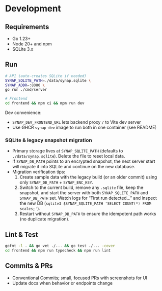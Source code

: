 # Development

## Requirements
- Go 1.23+
- Node 20+ and npm
- SQLite 3.x

## Run

```bash
# API (auto-creates SQLite if needed)
SYNAP_SQLITE_PATH=./data/synap.sqlite \
SYNAP_ADDR=:8080 \
go run ./cmd/server

# Frontend
cd frontend && npm ci && npm run dev
```

Dev convenience:
- `SYNAP_DEV_FRONTEND_URL` lets backend proxy `/` to Vite dev server
- Use GHCR `synap-dev` image to run both in one container (see README)

### SQLite & legacy snapshot migration

- Primary storage lives at `SYNAP_SQLITE_PATH` (defaults to `./data/synap.sqlite`). Delete the file to reset local data.
- If `SYNAP_DB_PATH` points to an encrypted snapshot, the next server start will migrate it into SQLite and continue on the new database.
- Migration verification tips:
  1. Create sample data with the legacy build (or an older commit) using only `SYNAP_DB_PATH` + `SYNAP_ENC_KEY`.
  2. Switch to the current build, remove any `.sqlite` file, keep the snapshot, and start the server with both `SYNAP_SQLITE_PATH` and `SYNAP_DB_PATH` set. Watch logs for “First run detected…” and inspect the new DB (`sqlite3 $SYNAP_SQLITE_PATH 'SELECT COUNT(*) FROM scales;'`).
  3. Restart without `SYNAP_DB_PATH` to ensure the idempotent path works (no duplicate migration).

## Lint & Test

```bash
gofmt -l . && go vet ./... && go test ./... -cover
cd frontend && npm run typecheck && npm run lint
```

## Commits & PRs
- Conventional Commits; small, focused PRs with screenshots for UI
- Update docs when behavior or endpoints change
